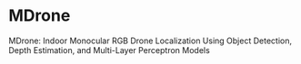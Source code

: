# MDrone
MDrone: Indoor Monocular RGB Drone Localization Using Object Detection, Depth Estimation, and Multi-Layer Perceptron Models

